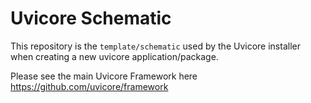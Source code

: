 # Uvicore Schematic

This repository is the `template/schematic` used by the Uvicore installer when creating a new uvicore application/package.

Please see the main Uvicore Framework here https://github.com/uvicore/framework
